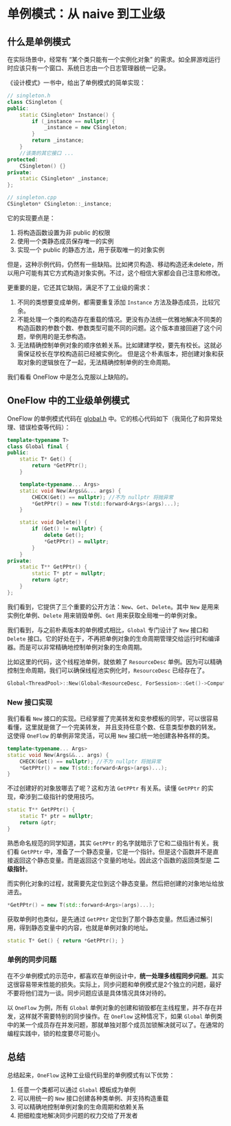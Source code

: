 # 单例模式：从 naive 到工业级

## 什么是单例模式

在实际场景中，经常有 “某个类只能有一个实例化对象” 的需求。如全屏游戏运行时应该只有一个窗口、系统日志由一个日志管理器统一记录。

《设计模式》一书中，给出了单例模式的简单实现：

```c++
// singleton.h
class CSingleton {
public:
    static CSingleton* Instance() {
        if (_instance == nullptr) {
            _instance = new CSingleton;
        }
        return _instance;
    }
    //该类的其它接口 ...
protected:
    CSingleton() {}
private:
    static CSingleton* _instance;
};

// singleton.cpp
CSingleton* CSingleton::_instance;
```

它的实现要点是：

1. 将构造函数设置为非 public 的权限
2. 使用一个类静态成员保存唯一的实例
3. 实现一个 public 的静态方法，用于获取唯一的对象实例

但是，这种示例代码，仍然有一些缺陷。比如拷贝构造、移动构造还未delete，所以用户可能有其它方式构造对象实例。不过，这个相信大家都会自己注意和修改。

更重要的是，它还其它缺陷，满足不了工业级的需求：

1. 不同的类想要变成单例，都需要重复添加 `Instance` 方法及静态成员，比较冗余。
2. 不能处理一个类的构造存在重载的情况。更没有办法统一优雅地解决不同类的构造函数的参数个数、参数类型可能不同的问题。这个版本直接回避了这个问题，举例用的是无参构造。
3. 无法精确控制单例对象的顺序依赖关系。比如建建学校，要先有校长。这就必需保证校长在学校构造前已经被实例化。
但是这个朴素版本，把创建对象和获取对象的逻辑放在了一起，无法精确控制单例的生命周期。

我们看看 OneFlow 中是怎么克服以上缺陷的。

## OneFlow 中的工业级单例模式

OneFlow 的单例模式代码在 [global.h](https://github.com/Oneflow-Inc/oneflow/blob/master/oneflow/core/common/global.h) 中。它的核心代码如下（我简化了和异常处理、错误检查等代码）：

```c++
template<typename T>
class Global final {
public:
    static T* Get() {
        return *GetPPtr();
    }

    template<typename... Args>
    static void New(Args&&... args) {
        CHECK(Get() == nullptr); //不为 nullptr 将抛异常
        *GetPPtr() = new T(std::forward<Args>(args)...);
    }

    static void Delete() {
        if (Get() != nullptr) {
            delete Get();
            *GetPPtr() = nullptr;
        }
    }
private:
    static T** GetPPtr() {
        static T* ptr = nullptr;
        return &ptr;
    }
};
```

我们看到，它提供了三个重要的公开方法：`New`、`Get`、`Delete`。其中 `New` 是用来实例化单例、`Delete` 用来销毁单例、`Get` 用来获取全局唯一的单例对象。

我们看到，与之前朴素版本的单例模式相比，`Global` 专门设计了 `New` 接口和 `Delete` 接口。它的好处在于，不再把单例对象的生命周期管理交给运行时和编译器。而是可以非常精确地控制单例对象的生命周期。

比如这里的代码，这个线程池单例，就依赖了 `ResourceDesc` 单例。因为可以精确控制生命周期，我们可以确保线程池实例化时，`ResourceDesc` 已经存在了。

```c++
Global<ThreadPool>::New(Global<ResourceDesc, ForSession>::Get()->ComputeThreadPoolSize());
```

### New 接口实现

我们看看 `New` 接口的实现。已经掌握了完美转发和变参模板的同学，可以很容易看懂，这里就是做了一个完美转发，
并且支持任意个数、任意类型参数的转发。这使得 `OneFlow` 的单例非常灵活，可以用 `New` 接口统一地创建各种各样的类。

```c++
template<typename... Args>
static void New(Args&&... args) {
    CHECK(Get() == nullptr); //不为 nullptr 将抛异常
    *GetPPtr() = new T(std::forward<Args>(args)...);
}
```

不过创建好的对象放哪去了呢？这和方法 `GetPPtr` 有关系。读懂 `GetPPtr` 的实现，牵涉到二级指针的使用技巧。

```c++
static T** GetPPtr() {
    static T* ptr = nullptr;
    return &ptr;
}
```

熟悉命名规范的同学知道，其实 `GetPPtr` 的名字就暗示了它和二级指针有关。我们看 `GetPPtr` 中，准备了一个静态变量，它是一个指针。但是这个函数并不是直接返回这个静态变量。而是返回这个变量的地址。因此这个函数的返回类型是 **二级指针**。

而实例化对象的过程，就需要先定位到这个静态变量。然后把创建的对象地址给放进去。

```c++
*GetPPtr() = new T(std::forward<Args>(args)...);
```

获取单例时也类似，是先通过 `GetPPtr` 定位到了那个静态变量。然后通过解引用，得到静态变量中的内容，也就是单例对象的地址。

```c++
static T* Get() { return *GetPPtr(); }
```

### 单例的同步问题

在不少单例模式的示范中，都喜欢在单例设计中，**统一处理多线程同步问题**。其实这很容易带来性能的损失。实际上，同步问题和单例模式是2个独立的问题，最好不要将他们混为一谈。同步问题应该是具体情况具体对待的。

以 `OneFlow` 为例，所有 `Global` 单例对象的创建和销毁都在主线程里，并不存在并发，这样就不需要特别的同步操作。在 `OneFlow` 这种情况下，如果 `Global` 单例类中的某一个成员存在并发问题，那就单独对那个成员加锁解决就可以了。在通常的编程实践中，锁的粒度要尽可能小。

## 总结

总结起来，`OneFlow` 这种工业级代码里的单例模式有以下优势：

1. 任意一个类都可以通过 `Global` 模板成为单例
2. 可以用统一的 `New` 接口创建各种类单例、并支持构造重载
3. 可以精确地控制单例对象的生命周期和依赖关系
4. 把细粒度地解决同步问题的权力交给了开发者
